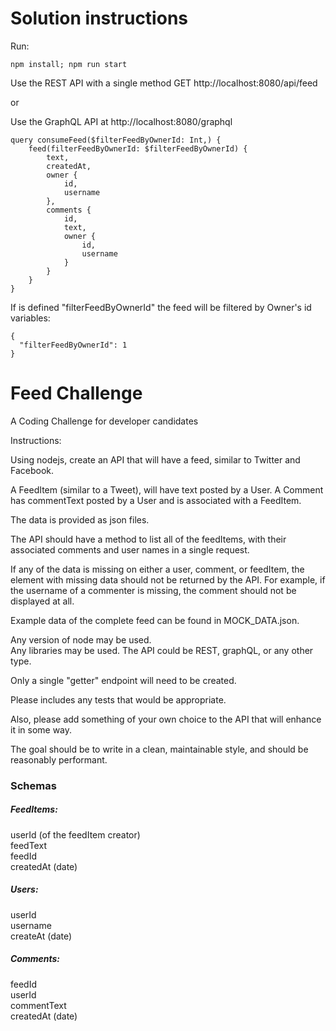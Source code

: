 # Solution instructions

Run:
```
npm install; npm run start
```
Use the REST API with a single method
GET http://localhost:8080/api/feed

or

Use the GraphQL API at http://localhost:8080/graphql
```
query consumeFeed($filterFeedByOwnerId: Int,) {
    feed(filterFeedByOwnerId: $filterFeedByOwnerId) {
        text,
        createdAt,
        owner {
    		id,
            username
        },
    	comments {
    		id,
            text,
            owner {
                id,
                username
            } 
    	}
    }
}
```

If is defined "filterFeedByOwnerId" the feed will be filtered by Owner's id 
variables:
```
{
  "filterFeedByOwnerId": 1
}
```


# Feed Challenge
A Coding Challenge for developer candidates

Instructions:

Using nodejs, create an API that will have a feed, similar to Twitter and Facebook.

A FeedItem (similar to a Tweet), will have text posted by a User.
A Comment has commentText posted by a User and is associated with a FeedItem.

The data is provided as json files.

The API should have a method to list all of the feedItems, with their associated 
comments and user names in a single request.

If any of the data is missing on either a user, comment, or feedItem, 
the element with missing data should not be returned by the API.
For example, if the username of a commenter is missing, the comment should not be displayed at all.


Example data of the complete feed can be found in MOCK_DATA.json.

Any version of node may be used.  
Any libraries may be used.
The API could be REST, graphQL, or any other type.

Only a single "getter" endpoint will need to be created.

Please includes any tests that would be appropriate.

Also, please add something of your own choice to the API that will enhance it in some way.

The goal should be to write in a clean, maintainable style, and should be reasonably performant.


### Schemas

##### FeedItems:
userId (of the feedItem creator)\
feedText\
feedId\
createdAt (date)

##### Users:
userId\
username\
createAt (date)

##### Comments:
feedId\
userId\
commentText\
createdAt (date)

